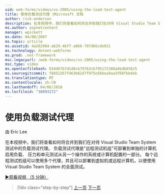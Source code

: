 ```yaml
---
uid: web-forms/videos/vs-2005/using-the-load-test-agent
title: 使用负载测试代理 |Microsoft 文档
author: rick-anderson
description: 在本视频中，我们将查看如何将合并到我们在对待 Visual Studio Team System 测试中的负载测试代理。 负载测试代理属于...
ms.author: aspnetcontent
manager: wpickett
ms.date: 04/08/2007
ms.topic: article
ms.assetid: 4a262984-ab29-4bf7-a8b6-707d66cde011
ms.technology: dotnet-webforms
ms.prod: .net-framework
msc.legacyurl: /web-forms/videos/vs-2005/using-the-load-test-agent
msc.type: video
ms.openlocfilehash: 034407b7d1d8cb79763cb795172388a4bd685625
ms.sourcegitcommit: f8852267f463b62d7f975e56bea9aa3f68fbbdeb
ms.translationtype: MT
ms.contentlocale: zh-CN
ms.lasthandoff: 04/06/2018
ms.locfileid: "30893272"
---
```

<a name="using-the-load-test-agent"></a>使用负载测试代理
====================
由 Eric Lee

在本视频中，我们将查看如何将合并到我们在对待 Visual Studio Team System 测试中的负载测试代理。 负载测试代理是"远程测试机组"可部署到单独的计算机启用负载、 压力和单元测试从另一个操作的系统或计算机配置的一部分。 每个远程测试机组可以使用多个代理，并且可以部署到虚拟机或远程计算机，以便使用 Visual Studio Team System 的全面测试。

[&#9654;观看视频 （5 分钟）](https://channel9.msdn.com/Blogs/ASP-NET-Site-Videos/using-the-load-test-agent)

> [!div class="step-by-step"]
> [上一页](the-effects-of-caching.md)
> [下一页](the-effects-of-viewstate.md)
